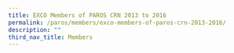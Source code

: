 ```yaml
---
title: EXCO Members of PAROS CRN 2013 to 2016
permalink: /paros/members/exco-members-of-paros-crn-2013-2016/
description: ""
third_nav_title: Members
---
```

